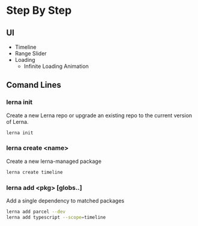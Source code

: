 # Step By Step

## UI

- Timeline
- Range Slider
- Loading
  - Infinite Loading Animation


## Comand Lines

### lerna init

Create a new Lerna repo or upgrade an existing repo to the current version of Lerna.

```bash
lerna init
```

### lerna create \<name\>

Create a new lerna-managed package

```bash
lerna create timeline
```

### lerna add \<pkg\> [globs..]

Add a single dependency to matched packages

```bash
lerna add parcel --dev
lerna add typescript --scope=timeline
```
